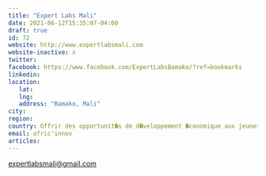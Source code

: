 ```yaml
---
title: "Expert Labs Mali"
date: 2021-06-12T15:35:07-04:00
draft: true
id: 72
website: http://www.expertlabsmali.com
website-inactive: x
twitter: 
facebook: https://www.facebook.com/ExpertLabsBamako/?ref=bookmarks
linkedin: 
location: 
   lat: 
   lng: 
   address: "Bamako, Mali"
city: 
region: 
country: Offrir des opportunit�s de d�veloppement �conomique aux jeunes maliens � travers le secteur priv�  La cr�ation d�un bon environnement de d�veloppement des entreprises jeunes au Mali  La facilitation de l�interconnexion des entrepreneurs au Mali et dans le monde   
email: afric'innov
articles:
---
```

expertlabsmali@gmail.com

